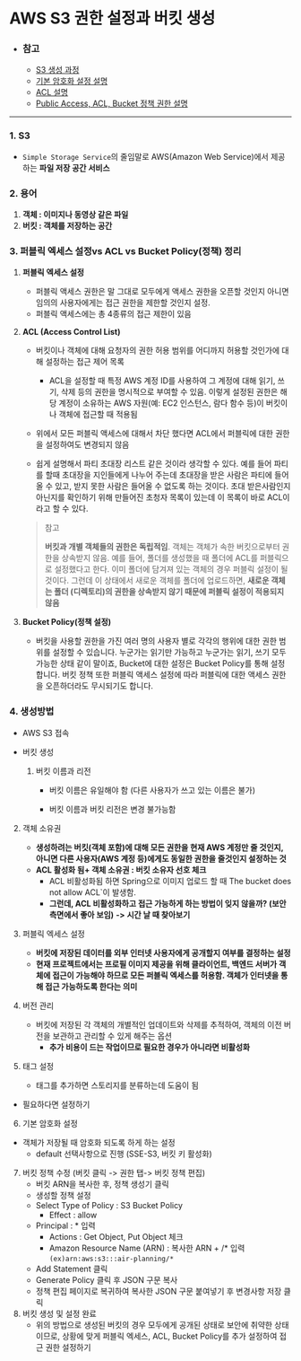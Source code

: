 # AWS S3 권한 설정과 버킷 생성

- ### 참고

  - [S3 생성 과정](https://celdan.tistory.com/36)
  - [기본 암호화 설정 설명](https://choiblog.tistory.com/187)
  - [ACL 설명](https://sinclairstudio.tistory.com/477)
  - [Public Access, ACL, Bucket 정책 권한 설명](https://real-dongsoo7.tistory.com/101)

---

### 1. S3

- `Simple Storage Service`의 줄임말로 AWS(Amazon Web Service)에서 제공하는 **파일 저장 공간 서비스**



### 2. 용어

1. **객체 : 이미지나 동영상 같은 파일**
2. **버킷 : 객체를 저장하는 공간**



### 3. 퍼블릭 엑세스 설정vs ACL vs Bucket Policy(정책) 정리

1. **퍼블릭 엑세스 설정**
   - 퍼블릭 액세스 권한은 말 그대로 모두에게 액세스 권한을 오픈할 것인지 아니면 임의의 사용자에게는 접근 권한을 제한할 것인지 설정.
   - 퍼블릭 액세스에는 총 4종류의 접근 제한이 있음


2. **ACL (Access Control List)**

   - 버킷이나 객체에 대해 요청자의 권한 허용 범위를 어디까지 허용할 것인가에 대해 설정하는 접근 제어 목록
     - ACL을 설정할 때 특정 AWS 계정 ID를 사용하여 그 계정에 대해 읽기, 쓰기, 삭제 등의 권한을 명시적으로 부여할 수 있음. 이렇게 설정된 권한은 해당 계정이 소유하는 AWS 자원(예: EC2 인스턴스, 람다 함수 등)이 버킷이나 객체에 접근할 때 적용됨

   - 위에서 모든 퍼블릭 액세스에 대해서 차단 했다면 ACL에서 퍼블릭에 대한 권한을 설정하여도 변경되지 않음

   - 쉽게 설명해서 파티 초대장 리스트 같은 것이라 생각할 수 있다. 예를 들어 파티를 할때 초대장을 지인들에게 나누어 주는데 초대장을 받은 사람은 파티에 들어올 수 있고, 받지 못한 사람은 들어올 수 없도록 하는 것이다. 초대 받은사람인지 아닌지를 확인하기 위해 만들어진 초청자 목록이 있는데 이 목록이 바로 ACL이라고 할 수 있다.
   
   
   > 참고
   >
   > **버킷과 개별 객체들의 권한은 독립적임**. 객체는 객체가 속한 버킷으로부터 권한을 상속받지 않음.
   > 예를 들어, 폴더를 생성했을 때 폴더에 ACL를 퍼블릭으로 설정했다고 한다. 이미 폴더에 담겨져 있는 객체의 경우 퍼블릭 설정이 될 것이다. 그런데 이 상태에서 새로운 객체를 폴더에 업로드하면, **새로운 객체는 폴더 (디렉토리)의 권한을 상속받지 않기 때문에 퍼블릭 설정이 적용되지 않음**


3. **Bucket Policy(정책 설정)**

   - 버킷을 사용할 권한을 가진 여러 명의 사용자 별로 각각의 행위에 대한 권한 범위를 설정할 수 있습니다. 누군가는 읽기만 가능하고 누군가는 읽기, 쓰기 모두 가능한 상태 같이 말이죠, Bucket에 대한 설정은 Bucket Policy를 통해 설정합니다. 버킷 정책 또한 퍼블릭 액세스 설정에 따라 퍼블릭에 대한 액세스 권한을 오픈하더라도 무시되기도 합니다.

   

### 4. 생성방법

- AWS S3 접속
- 버킷 생성

  1. 버킷 이름과 리전

     - 버킷 이름은 유일해야 함 (다른 사용자가 쓰고 있는 이름은 불가)

     - 버킷 이름과 버킷 리전은 변경 불가능함
2. 객체 소유권
     - **생성하려는 버킷(객체 포함)에 대해 모든 권한을 현재 AWS 계정만 줄 것인지, 아니면 다른 사용자(AWS 계정 등)에게도 동일한 권한을 줄것인지 설정하는 것**
   - **ACL 활성화 됨+ 객체 소유권 : 버킷 소유자 선호 체크**
     - ACL 비활성화됨 하면 Spring으로 이미지 업로드 할 때 The bucket does not allow ACL`이 발생함.
     - **그런데, ACL 비활성화하고 접근 가능하게 하는 방법이 잊지 않을까? (보안 측면에서 좋아 보임)**
       **-> 시간 날 때 찾아보기**
  3. 퍼블릭 엑세스 설정
  
     - **버킷에 저장된 데이터를 외부 인터넷 사용자에게 공개할지 여부를 결정하는 설정**
     - **현재 프로젝트에서는 프로필 이미지 제공을 위해 클라이언트, 백엔드 서버가 객체에 접근이 가능해야 하므로 모든 퍼블릭 엑세스를 허용함. 객체가 인터넷을 통해 접근 가능하도록 한다는 의미**
4. 버전 관리
  
   - 버킷에 저장된 각 객체의 개별적인 업데이트와 삭제를 추적하여, 객체의 이전 버전을 보관하고 관리할 수 있게 해주는 옵션
     - **추가 비용이 드는 작업이므로 필요한 경우가 아니라면 비활성화**
  5. 태그 설정

     - 태그를 추가하면 스토리지를 분류하는데 도움이 됨
   - 필요하다면 설정하기
  6. 기본 암호화 설정

   - 객체가 저장될 때 암호화 되도록 하게 하는 설정
     - default 선택사항으로 진행 (SSE-S3, 버킷 키 활성화)
7. 버킷 정책 수정 (버킷 클릭 -> 권한 탭-> 버킷 정책 편집)
     - 버킷 ARN을 복사한 후, 정책 생성기 클릭
     - 생성할 정책 설정
     - Select Type of Policy : S3 Bucket Policy
       - Effect : allow
     - Principal : * 입력
       - Actions : Get Object, Put Object 체크
       - Amazon Resource Name (ARN) : 복사한 ARN + /* 입력
         `(ex)arn:aws:s3:::air-planning/*`
     - Add Statement 클릭
     - Generate Policy 클릭 후 JSON 구문 복사
     - 정책 편집 페이지로 복귀하여 복사한 JSON 구문 붙여넣기 후 변경사항 저장 클릭
8. 버킷 생성 및 설정 완료
     - 위의 방법으로 생성된 버킷의 경우 모두에게 공개된 상태로 보안에 취약한 상태이므로,
     상황에 맞게 퍼블릭 엑세스, ACL, Bucket Policy를 추가 설정하여 접근 권한 설정하기
